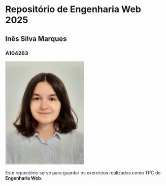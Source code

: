 # Repositório de Engenharia Web 2025
## Inês Silva Marques
### A104263
![A minha foto](foto.jpg)

Este repositório serve para guardar os exercícios realizados como TPC de **Engenharia Web**.